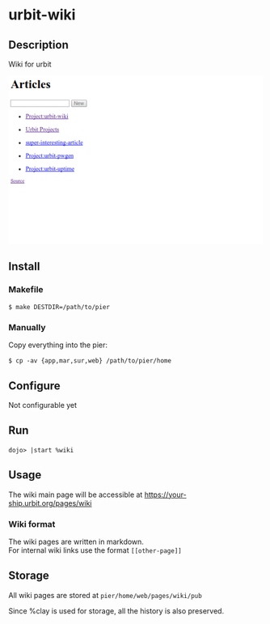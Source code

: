 # urbit-wiki

## Description
Wiki for urbit

![wiki demo](https://github.com/asssaf/urbit-wiki/raw/gif/wiki.gif "Wiki demo")

## Install
### Makefile
```
$ make DESTDIR=/path/to/pier
```

### Manually
Copy everything into the pier:
```
$ cp -av {app,mar,sur,web} /path/to/pier/home
```

## Configure
Not configurable yet

## Run
```
dojo> |start %wiki
```

## Usage
The wiki main page will be accessible at https://your-ship.urbit.org/pages/wiki

### Wiki format
The wiki pages are written in markdown.  
For internal wiki links use the format `[[other-page]]`

## Storage
All wiki pages are stored at `pier/home/web/pages/wiki/pub`

Since %clay is used for storage, all the history is also preserved.
